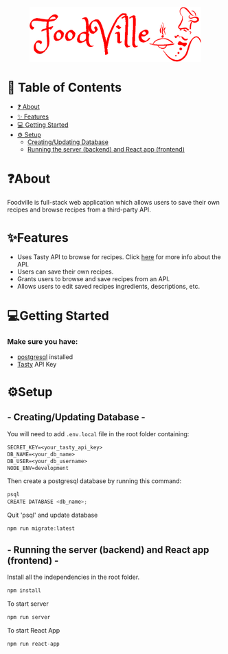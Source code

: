 <p align="center">
  <img alt="FoodVille" width="400px" src="./src/images/FoodVille.png" />
</p>

# 📖 Table of Contents

- [❓ About](#-about)
- [✨ Features](#-features)
- [💻 Getting Started](#-getting-started)
- [⚙️ Setup](#-setup)
  - [Creating/Updating Database](#--creatingupdating-database)
  - [Running the server (backend) and React app (frontend)](#--running-the-server-backend-and-react-app-frontend)

# ❓About

Foodville is full-stack web application which allows users to save their own recipes and browse recipes from a third-party API.

# ✨Features

- Uses Tasty API to browse for recipes. Click [here](https://rapidapi.com/apidojo/api/tasty) for more info about the API.
- Users can save their own recipes.
- Grants users to browse and save recipes from an API.
- Allows users to edit saved recipes ingredients, descriptions, etc.

# 💻Getting Started

### Make sure you have:
* [postgresql](https://www.postgresql.org/) installed
* [Tasty](https://rapidapi.com/apidojo/api/tasty) API Key

# ⚙️Setup

## - Creating/Updating Database -

You will need to add `.env.local` file in the root folder containing:

```
SECRET_KEY=<your_tasty_api_key>
DB_NAME=<your_db_name>
DB_USER=<your_db_username>
NODE_ENV=development
```

Then create a postgresql database by running this command:

```js
psql
CREATE DATABASE <db_name>;
```

Quit 'psql' and update database

```js
npm run migrate:latest
```

## - Running the server (backend) and React app (frontend) -

Install all the independencies in the root folder.

```js
npm install
```

To start server

```js
npm run server
```

To start React App

```js
npm run react-app
```

<!-- ### 🛠 Contributors
Feel free to check out our github pages and see what other projects I have worked on! 😎
<table>
  <tr>
    <td align="center"><a href="https://github.com/iAmKenKinoshita"><img src="https://avatars.githubusercontent.com/u/89846582?s=400&u=b052bbb5e3d39e2d2645d0aa61c2c06ce0fe92c2&v=4" width="200px;" alt=""/><br /><sub><b>Ken Kinoshita</b></sub></a></td>
  </tr>
</table> -->
